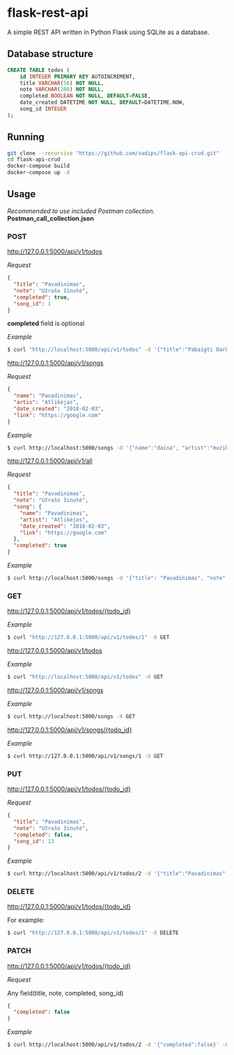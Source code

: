 # flask-rest-api

A simple REST API written in Python Flask using SQLite as a database.

## Database structure

```sql
CREATE TABLE todos (
    id INTEGER PRIMARY KEY AUTOINCREMENT,
    title VARCHAR(50) NOT NULL,
    note VARCHAR(200) NOT NULL,
    completed BOOLEAN NOT NULL, DEFAULT=FALSE,
    date_created DATETIME NOT NULL, DEFAULT=DATETIME.NOW,
    song_id INTEGER
);
```

## Running

```bash
git clone --recursive "https://github.com/xadips/flask-api-crud.git"
cd flask-api-crud
docker-compose build
docker-compose up -d
```

## Usage

_Recommended to use included Postman collection._
**Postman_call_collection.json**

### POST

http://127.0.0.1:5000/api/v1/todos

_Request_

```json
{
  "title": "Pavadinimas",
  "note": "Užrašo žinutė",
  "completed": true,
  "song_id": 1
}
```

**completed** field is optional

_Example_

```bash
$ curl "http://localhost:5000/api/v1/todos" -d '{"title":"Pabaigti Darba", "note":"Suprogramuoti Web Servisu pirma užduotį", "completed":true}' -H "Content-Type: application/json" -X POST
```

http://127.0.0.1:5000/api/v1/songs

_Request_

```json
{
  "name": "Pavadinimas",
  "artis": "Atlikėjas",
  "date_created": "2018-02-03",
  "link": "https://google.com"
}
```

_Example_

```bash
$ curl http://localhost:5000/songs -d '{"name":"daina", "artist":"muzikantas", "date_created":"2018-02-03", "link":"https://www.google.com"}' -H "Content-Type: application/json" -X POST
```

http://127.0.0.1:5000/api/v1/all

_Request_

```json
{
  "title": "Pavadinimas",
  "note": "Užrašo žinutė",
  "song": {
    "name": "Pavadinimas",
    "artist": "Atlikėjas",
    "date_created": "2018-02-03",
    "link": "https://google.com"
  },
  "completed": true
}
```

_Example_

```bash
$ curl http://localhost:5000/songs -d '{"title": "Pavadinimas", "note": "Užrašo žinutė", "song": {"name": "Pavadinimas", "artist": "Atlikėjas", "date_created": "2018-02-03", "link": "https://google.com"}, "completed": true}' -H "Content-Type: application/json" -X POST
```

### GET

http://127.0.0.1:5000/api/v1/todos/{todo_id}

_Example_

```bash
$ curl "http://127.0.0.1:5000/api/v1/todos/1" -X GET
```

http://127.0.0.1:5000/api/v1/todos

_Example_

```bash
$ curl "http://localhost:5000/api/v1/todos" -X GET
```

http://127.0.0.1:5000/api/v1/songs

_Example_

```bash
$ curl http://localhost:5000/songs -X GET
```

http://127.0.0.1:5000/api/v1/songs/{todo_id}

_Example_

```bash
$ curl http://127.0.0.1:5000/api/v1/songs/1 -X GET
```

### PUT

http://127.0.0.1:5000/api/v1/todos/{todo_id}

_Request_

```json
{
  "title": "Pavadinimas",
  "note": "Užrašo žinutė",
  "completed": false,
  "song_id": 13
}
```

_Example_

```bash
$ curl http://localhost:5000/api/v1/todos/2 -d '{"title":"Pavadinimas", "note":"Užrašo žinutė", "completed":false, "song_id": 13}' -H "Content-Type: application/json" -X PUT
```

### DELETE

http://127.0.0.1:5000/api/v1/todos/{todo_id}

For example:

```bash
$ curl "http://127.0.0.1:5000/api/v1/todos/1" -X DELETE
```

### PATCH

http://127.0.0.1:5000/api/v1/todos/{todo_id}

_Request_

Any field(title, note, completed, song_id)

```json
{
  "completed": false
}
```

_Example_

```bash
$ curl http://localhost:5000/api/v1/todos/2 -d '{"completed":false}' -H "Content-Type: application/json" -X PATCH
```
